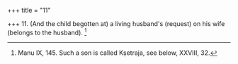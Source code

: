 +++
title = "11"

+++
11. (And the child begotten at) a living husband's (request) on his wife (belongs to the husband). [^10] 


[^10]:  Manu IX, 145. Such a son is called Kṣetraja, see below, XXVIII, 32.
